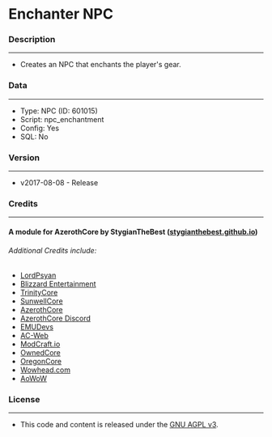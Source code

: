 
# Enchanter NPC #

### Description ###
------------------------------------------------------------------------------------------------------------------
- Creates an NPC that enchants the player's gear.


### Data ###
------------------------------------------------------------------------------------------------------------------
- Type: NPC (ID: 601015)
- Script: npc_enchantment
- Config: Yes
- SQL: No


### Version ###
------------------------------------------------------------------------------------------------------------------
- v2017-08-08 - Release

### Credits ###
------------------------------------------------------------------------------------------------------------------
#### A module for AzerothCore by StygianTheBest ([stygianthebest.github.io](http://stygianthebest.github.io)) ####

###### Additional Credits include:
- [LordPsyan](https://bitbucket.org/lordpsyan/lordpsyan-patches)
- [Blizzard Entertainment](http://blizzard.com)
- [TrinityCore](https://github.com/TrinityCore/TrinityCore/blob/3.3.5/THANKS)
- [SunwellCore](http://www.azerothcore.org/pages/sunwell.pl/)
- [AzerothCore](https://github.com/AzerothCore/azerothcore-wotlk/graphs/contributors)
- [AzerothCore Discord](https://discord.gg/gkt4y2x)
- [EMUDevs](https://youtube.com/user/EmuDevs)
- [AC-Web](http://ac-web.org/)
- [ModCraft.io](http://modcraft.io/)
- [OwnedCore](http://ownedcore.com/)
- [OregonCore](https://wiki.oregon-core.net/)
- [Wowhead.com](http://wowhead.com)
- [AoWoW](https://wotlk.evowow.com/)


### License ###
------------------------------------------------------------------------------------------------------------------
- This code and content is released under the [GNU AGPL v3](https://github.com/azerothcore/azerothcore-wotlk/blob/master/LICENSE-AGPL3).